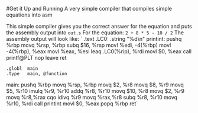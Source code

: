 #Get it Up and Running
A very simple compiler that compiles simple equations into asm

This simple compiler gives you the correct answer for the equation and puts the assembly output into `out.s`
For the equation:
`2 + 8 * 5 - 10 / 2`
The assembly output will look like:
`	.text
.LC0:
	.string	"%d\n"
printint:
	pushq	%rbp
	movq	%rsp, %rbp
	subq	$16, %rsp
	movl	%edi, -4(%rbp)
	movl	-4(%rbp), %eax
	movl	%eax, %esi
	leaq	.LC0(%rip), %rdi
	movl	$0, %eax
	call	printf@PLT
	nop
	leave
	ret

	.globl	main
	.type	main, @function
main:
	pushq	%rbp
	movq	%rsp, %rbp
	movq	$2, %r8
	movq	$8, %r9
	movq	$5, %r10
	imulq	%r9, %r10
	addq	%r8, %r10
	movq	$10, %r8
	movq	$2, %r9
	movq	%r8,%rax
	cqo
	idivq	%r9
	movq	%rax,%r8
	subq	%r8, %r10
	movq	%r10, %rdi
	call	printint
	movl $0, %eax
	popq %rbp
	ret`
